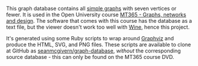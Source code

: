 This graph database contains all [simple graphs][simple] with seven
vertices or fewer. It is used in the Open University course [MT365 -
Graphs, networks and design][mt365]. The software that comes with this
course has the database as a text file, but the viewer doesn't work
too well with [Wine][wine], hence this project.

It's generated using some Ruby scripts to wrap around
[Graphviz][graphviz] and produce the HTML, SVG, and PNG files. These
scripts are available to clone at GitHub as
[seanmcgivern/graph-database][github], _without_ the corresponding
source database - this can only be found on the MT365 course DVD.

[simple]: https://en.wikipedia.org/wiki/Graph_(mathematics)#Simple_graph
[mt365]: http://www3.open.ac.uk/study/undergraduate/course/MT365.htm
[wine]: http://www.winehq.org/
[graphviz]: http://graphviz.org/
[github]: https://github.com/smcgivern/graph-database
